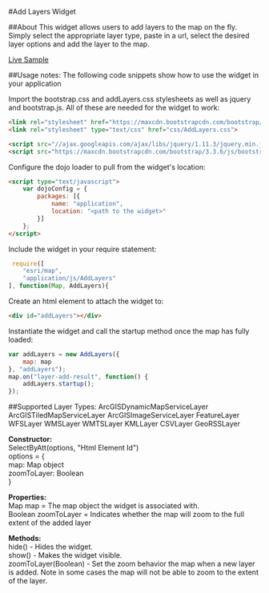 #Add Layers Widget

##About
This widget allows users to add layers to the map on the fly. Simply select the appropriate layer type, paste in a url, select the desired layer options and add the layer to the map.

[Live Sample](http://esri.github.io/developer-support/web-js/select-by-attribute-widget/SelectByAtt/index.html)

##Usage notes:
The following code snippets show how to use the widget in your application

Import the bootstrap.css and addLayers.css stylesheets as well as jquery and bootstrap.js. All of these are needed for the widget to work:
```html
<link rel="stylesheet" href="https://maxcdn.bootstrapcdn.com/bootstrap/3.3.6/css/bootstrap.min.css" >
<link rel="stylesheet" type="text/css" href="css/AddLayers.css">

<script src="//ajax.googleapis.com/ajax/libs/jquery/1.11.3/jquery.min.js"></script>
<script src="https://maxcdn.bootstrapcdn.com/bootstrap/3.3.6/js/bootstrap.min.js"></script>
```

Configure the dojo loader to pull from the widget's location:
```html
<script type="text/javascript">
    var dojoConfig = {
        packages: [{
            name: "application",
            location: "<path to the widget>"
        }]
    };
</script>

```
Include the widget in your require statement:
```javascript
 require([
	"esri/map",
	"application/js/AddLayers"
], function(Map, AddLayers){

```
Create an html element to attach the widget to:
```html
<div id="addLayers"></div>
```

Instantiate the widget and call the startup method once the map has fully loaded:
```javascript
var addLayers = new AddLayers({
	map: map
}, "addLayers");
map.on("layer-add-result", function() {
	addLayers.startup();
});
```

##Supported Layer Types:
ArcGISDynamicMapServiceLayer
ArcGISTiledMapServiceLayer
ArcGISImageServiceLayer
FeatureLayer
WFSLayer
WMSLayer
WMTSLayer
KMLLayer
CSVLayer
GeoRSSLayer

<b>Constructor:</b><br/>
SelectByAtt(options, "Html Element Id")<br/>
options = {<br/>
	map: Map object<br/>
	zoomToLayer: Boolean</br>
}<br/>

<b>Properties:</b><br/>
Map map = The map object the widget is associated with.<br/>
Boolean zoomToLayer = Indicates whether the map will zoom to the full extent of the added layer

<b>Methods:</b><br/>
hide() - Hides the widget.<br/>
show() - Makes the widget visible.<br/>
zoomToLayer(Boolean) - Set the zoom behavior the map when a new layer is added. Note in some cases the map will not be able to zoom to the extent of the layer.
